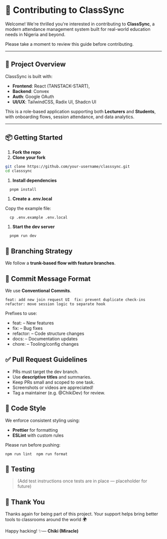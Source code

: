 # 🤝 Contributing to ClassSync

Welcome! We're thrilled you're interested in contributing to **ClassSync**, a modern attendance management system built for real-world education needs in Nigeria and beyond.

Please take a moment to review this guide before contributing.

---

## 🧱 Project Overview

ClassSync is built with:

- **Frontend**: React (TANSTACK-START),
- **Backend**: Convex
- **Auth**: Google OAuth
- **UI/UX**: TailwindCSS, Radix UI, Shadcn UI

This is a role-based application supporting both **Lecturers** and **Students**, with onboarding flows, session attendance, and data analytics.

---

## 📦 Getting Started

1. **Fork the repo**
2. **Clone your fork**

```bash
git clone https://github.com/your-username/classsync.git
cd classsync
```

1.  **Install dependencies**

`   pnpm install   `

1.  **Create a .env.local**

Copy the example file:

`   cp .env.example .env.local   `

1.  **Start the dev server**

`   pnpm run dev   `

## 🔀 Branching Strategy

We follow a **trunk-based flow with feature branches**.

## 📝 Commit Message Format

We use **Conventional Commits**.

`feat: add new join request UI  fix: prevent duplicate check-ins  refactor: move session logic to separate hook  `

Prefixes to use:

- feat: – New features
- fix: – Bug fixes
- refactor: – Code structure changes
- docs: – Documentation updates
- chore: – Tooling/config changes

## ✅ Pull Request Guidelines

- PRs must target the dev branch.
- Use **descriptive titles** and summaries.
- Keep PRs small and scoped to one task.
- Screenshots or videos are appreciated!
- Tag a maintainer (e.g. @ChikiDev) for review.

## 🧹 Code Style

We enforce consistent styling using:

- **Prettier** for formatting
- **ESLint** with custom rules

Please run before pushing:

`npm run lint  npm run format   `

## 🧪 Testing

> (Add test instructions once tests are in place — placeholder for future)

## 🙏 Thank You

Thanks again for being part of this project. Your support helps bring better tools to classrooms around the world 🌍

Happy hacking! ✨— **Chiki (Miracle)**
